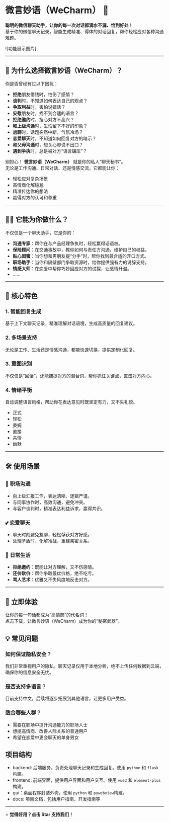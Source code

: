 # 微言妙语（WeCharm） 🚀  
**聪明的微信聊天助手，让你的每一次对话都滴水不漏、恰到好处！**  
基于你的微信聊天记录，智能生成精准、得体的对话回复，帮你轻松应对各种沟通难题。

![功能展示图片]

---

## 🌟 为什么选择微言妙语（WeCharm）？  
你是否曾经有过以下困扰：  
- **拒绝**朋友借钱时，怕伤了感情？  
- **谈判**时，不知道如何表达自己的观点？  
- **争取利益**时，害怕说错话？  
- **安慰**朋友时，找不到合适的语言？  
- **拒绝邀约**时，担心对方不高兴？  
- **和上级沟通**时，生怕留下不好的印象？  
- **尬聊**时，话题突然中断，气氛冷场？  
- **恋爱聊天**时，不知道如何回复对方的暗示？  
- **和父母沟通**时，想关心却说不出口？  
- **遇到争执**时，总是被对方“语言碾压”？  

别担心！ **微言妙语（WeCharm）** 就是你的私人“聊天秘书”。  
无论是工作沟通、日常对话、还是情感交流，它都能让你：  

- 轻松应对复杂场景  
- 高情商化解尴尬  
- 精准传达你的想法  
- 赢得对方的认可和尊重  

---

## 🧙‍♂️ 它能为你做什么？  
不仅仅是一个聊天助手，它是你的：  

- **沟通专家**：帮你在与产品经理争执时，轻松赢得话语权。  
- **保险顾问**：在交通事故中，教你如何与责任方沟通，维护自己的权益。  
- **贴心闺蜜**：当你想和男朋友提“分手”时，帮你找到最合适的开口方式。  
- **职场助手**：当你和隔壁部门争取资源时，给你提供强有力的说辞支持。  
- **情感大师**：在恋爱中帮你巧妙回应对方的试探，让感情升温。  
- ......

---

## 🎯 核心特色  
### 1. **智能回复生成**  
基于上下文聊天记录，精准理解对话语境，生成高质量的回复建议。  

### 2. **多场景支持**  
无论是工作、生活还是情感沟通，都能快速切换，提供定制化回复。  

### 3. **意图识别**  
不仅仅是“回话”，还能捕捉对方的潜台词，帮你抓住关键点，直击对方内心。  

### 4. **情绪平衡**  
自动调整语言风格，帮助你在表达意见时既坚定有力，又不失礼貌。  

- 正式
- 轻松
- 委婉
- 直接
- 共情
- 幽默

---

## 🛠️ 使用场景  
### 💼 **职场沟通**  
- 向上级汇报工作，表达清晰、逻辑严谨。  
- 与同事协作时，高效沟通，避免冲突。  
- 与客户谈判时，精准表达利益诉求，赢得共识。  

### 💕 **恋爱聊天**  
- 聊天时刻避免尬聊，轻松俘获对方好感。  
- 处理矛盾时，化解冷战，重建亲密关系。  

### 🎉 **日常生活**  
- **拒绝邀约**：既能让对方理解，又不伤感情。  
- **还价砍价**：帮你争取最优价格，绝不吃亏。  
- **骂人艺术**：优雅又不失风度地反击对方。  

---


## 🚀 立即体验  
让你的每一句话都成为“高情商”的代名词！  
点击下载，让微言妙语（WeCharm）成为你的“秘密武器”。  

## 💡 常见问题  

### 如何保证隐私安全？  
我们非常重视用户的隐私。聊天记录仅用于本地分析，绝不上传任何数据到云端，确保你的信息安全无忧。  

### 是否支持多语言？  
目前支持中文，后续将逐步拓展到其他语言，让更多用户受益。  

### 适合哪些人群？  
- 需要在职场中提升沟通能力的职场人士  
- 想提高情商、改善人际关系的普通用户  
- 希望在恋爱中更会聊天的单身男女  

## 项目结构
- backend: 后端服务，负责处理聊天记录和生成回复。使用 `python` 和 `flask` 构建。
- frontend: 前端界面，提供用户界面和用户交互。使用 `vue3` 和 `element-plus` 构建。
- gui：桌面程序封装外壳，使用 `python` 和 `pywebview`构建。
- docs: 项目文档，包括用户指南、开发指南等

---


⭐ **觉得好用？点击 Star 支持我们！**  

